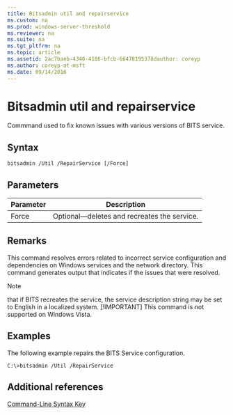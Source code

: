 ```yaml
---
title: Bitsadmin util and repairservice
ms.custom: na
ms.prod: windows-server-threshold
ms.reviewer: na
ms.suite: na
ms.tgt_pltfrm: na
ms.topic: article
ms.assetid: 2ac7baeb-4340-4186-bfcb-66478195378dauthor: coreyp
ms.author: coreyp-at-msft
ms.date: 09/14/2016
---
```

# Bitsadmin util and repairservice
Commmand used to fix known issues with various versions of BITS service.
## Syntax
```
bitsadmin /Util /RepairService [/Force]
```
## Parameters
|Parameter|Description|
|-------------|---------------|
|Force|Optional—deletes and recreates the service.|
## Remarks
This command resolves errors related to incorrect service configuration and dependencies on Windows services and the network directory. This command generates output that indicates if the issues that were resolved.
> [!NOTE]
> that if BITS recreates the service, the service description string may be set to English in a localized system.
> [!IMPORTANT]
> This command is not supported on Windows Vista.
## <a name="BKMK_examples"></a>Examples
The following example repairs the BITS Service configuration.
```
C:\>bitsadmin /Util /RepairService
```
## Additional references
[Command-Line Syntax Key](Command-Line-Syntax-Key.md)
